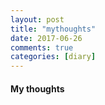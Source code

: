```yaml
---
layout: post
title: "mythoughts"
date: 2017-06-26
comments: true
categories: [diary]
---
```


#### My thoughts 
